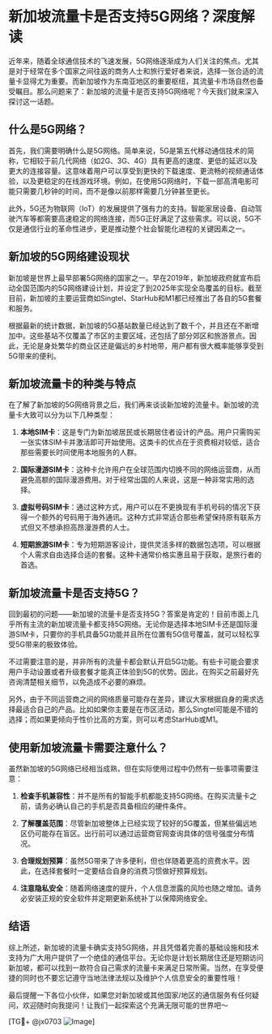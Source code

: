# 新加坡流量卡是否支持5G网络？深度解读

近年来，随着全球通信技术的飞速发展，5G网络逐渐成为人们关注的焦点。尤其是对于经常在多个国家之间往返的商务人士和旅行爱好者来说，选择一张合适的流量卡显得尤为重要。而新加坡作为东南亚地区的重要枢纽，其流量卡市场自然也备受瞩目。那么问题来了：新加坡的流量卡是否支持5G网络呢？今天我们就来深入探讨这一话题。

## 什么是5G网络？

首先，我们需要明确什么是5G网络。简单来说，5G是第五代移动通信技术的简称，它相较于前几代网络（如2G、3G、4G）具有更高的速度、更低的延迟以及更大的连接容量。这意味着用户可以享受到更快的下载速度、更流畅的视频通话体验，以及更稳定的在线游戏环境。例如，在使用5G网络时，下载一部高清电影可能只需要几秒钟的时间，而不是像以前那样需要几分钟甚至更长。

此外，5G还为物联网（IoT）的发展提供了强有力的支持。智能家居设备、自动驾驶汽车等都需要高速稳定的网络连接，而5G正好满足了这些需求。可以说，5G不仅是通信行业的革命性进步，更是推动整个社会智能化进程的关键因素之一。

## 新加坡的5G网络建设现状

新加坡是世界上最早部署5G网络的国家之一。早在2019年，新加坡政府就宣布启动全国范围内的5G网络建设计划，并设定了到2025年实现全岛覆盖的目标。截至目前，新加坡的主要运营商如Singtel、StarHub和M1都已经推出了各自的5G套餐和服务。

根据最新的统计数据，新加坡的5G基站数量已经达到了数千个，并且还在不断增加中。这些基站不仅覆盖了市区的主要区域，还包括了部分郊区和旅游景点。因此，无论是身处繁华的商业区还是偏远的乡村地带，用户都有很大概率能够享受到5G带来的便利。

## 新加坡流量卡的种类与特点

在了解了新加坡的5G网络背景之后，我们再来谈谈新加坡的流量卡。新加坡的流量卡大致可以分为以下几种类型：

1. **本地SIM卡**：这是专门为新加坡居民或长期居住者设计的产品。用户只需购买一张实体SIM卡并激活即可开始使用。这类卡的优点在于资费相对较低，适合那些需要长时间使用本地服务的人群。

2. **国际漫游SIM卡**：这种卡允许用户在全球范围内切换不同的网络运营商，从而避免高额的国际漫游费用。对于经常出国的人来说，这是一种非常实用的选择。

3. **虚拟号码SIM卡**：通过这种方式，用户可以在不更换现有手机号码的情况下获得一个额外的号码用于海外通讯。这种方式非常适合那些希望保持原有联系方式但又不想承担高昂漫游费的人士。

4. **短期旅游SIM卡**：专为短期游客设计，提供灵活多样的数据包选项，可以根据个人需求自由选择合适的套餐。这种卡通常价格实惠且易于获取，是旅行者的首选。

## 新加坡流量卡是否支持5G？

回到最初的问题——新加坡的流量卡是否支持5G？答案是肯定的！目前市面上几乎所有主流的新加坡流量卡都支持5G网络。无论你是选择本地SIM卡还是国际漫游SIM卡，只要你的手机具备5G功能并且所在位置有5G信号覆盖，就可以轻松享受5G带来的极致体验。

不过需要注意的是，并非所有的流量卡都会默认开启5G功能。有些卡可能会要求用户手动设置或者升级套餐才能真正体验到5G的优势。因此，在购买之前最好先咨询清楚相关细节，以免造成不必要的麻烦。

另外，由于不同运营商之间的网络质量可能存在差异，建议大家根据自身的需求选择最适合自己的产品。比如如果你主要是在市区活动，那么Singtel可能是不错的选择；而如果更倾向于性价比高的方案，则可以考虑StarHub或M1。

## 使用新加坡流量卡需要注意什么？

虽然新加坡的5G网络已经相当成熟，但在实际使用过程中仍然有一些事项需要注意：

1. **检查手机兼容性**：并不是所有的智能手机都能支持5G网络。在购买流量卡之前，请务必确认自己的手机是否具备相应的硬件条件。

2. **了解覆盖范围**：尽管新加坡整体上已经实现了较好的5G覆盖，但某些偏远地区仍可能存在盲区。出行前可以通过运营商官网查询具体的信号强度分布情况。

3. **合理规划预算**：虽然5G带来了许多便利，但也伴随着更高的资费水平。因此，在选择套餐时一定要结合自身的消费习惯做好预算规划。

4. **注意隐私安全**：随着网络速度的提升，个人信息泄露的风险也随之增加。请务必安装正规的安全软件并定期更新系统补丁以保障网络安全。

## 结语

综上所述，新加坡的流量卡确实支持5G网络，并且凭借着完善的基础设施和技术支持为广大用户提供了一个绝佳的通信平台。无论你是计划长期居住还是短期访问新加坡，都可以找到一款符合自己需求的流量卡来满足日常所需。当然，在享受便捷的同时也不要忘记遵守当地法律法规以及维护个人信息安全的重要性哦！

最后提醒一下各位小伙伴，如果您对新加坡或其他国家/地区的通信服务有任何疑问，欢迎随时向我提问！让我们一起探索这个充满无限可能的世界吧～

[TG💪+ @jx0703 ![Image](https://github.com/user-attachments/assets/dbca1d08-cadb-493c-b0ec-ad6f7a83f270)]